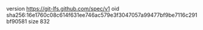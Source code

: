 version https://git-lfs.github.com/spec/v1
oid sha256:16e1760c08c614f631ee746ac579e3f3047057a99477bf9be7116c291bf90581
size 832
